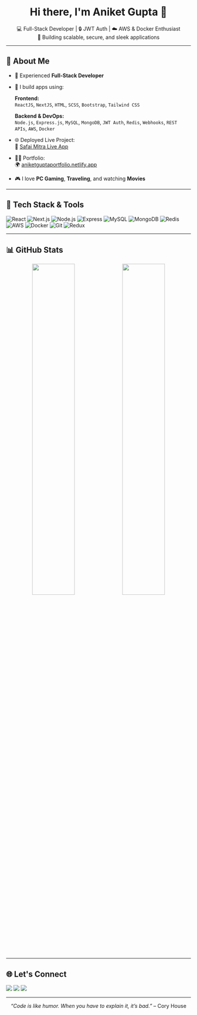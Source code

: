 <!-- README.md for AniketGupta-98 -->

<h1 align="center">Hi there, I'm Aniket Gupta 👋</h1>

<p align="center">
  💻 Full-Stack Developer | 🔒 JWT Auth | ☁️ AWS & Docker Enthusiast<br/>
  🚀 Building scalable, secure, and sleek applications
</p>

---

## 🚀 About Me

- 💼 Experienced **Full-Stack Developer**
- 🔧 I build apps using:
  
  **Frontend:**  
  `ReactJS`, `NextJS`, `HTML`, `SCSS`, `Bootstrap`, `Tailwind CSS`

  **Backend & DevOps:**  
  `Node.js`, `Express.js`, `MySQL`, `MongoDB`, `JWT Auth`, `Redis`, `Webhooks`, `REST APIs`, `AWS`, `Docker`

- 🌐 Deployed Live Project:  
  🔗 [Safai Mitra Live App](https://live.safaimitra.click/)

- 🧑‍💻 Portfolio:  
  🌍 [aniketguptaportfolio.netlify.app](https://aniketguptaportfolio.netlify.app/)

- 🎮 I love **PC Gaming**, **Traveling**, and watching **Movies**

---

## 🔧 Tech Stack & Tools

![React](https://img.shields.io/badge/React-20232A?style=for-the-badge&logo=react&logoColor=61DAFB)
![Next.js](https://img.shields.io/badge/Next.js-000000?style=for-the-badge&logo=nextdotjs&logoColor=white)
![Node.js](https://img.shields.io/badge/Node.js-339933?style=for-the-badge&logo=nodedotjs&logoColor=white)
![Express](https://img.shields.io/badge/Express-000000?style=for-the-badge&logo=express&logoColor=white)
![MySQL](https://img.shields.io/badge/MySQL-00758F?style=for-the-badge&logo=mysql&logoColor=white)
![MongoDB](https://img.shields.io/badge/MongoDB-4EA94B?style=for-the-badge&logo=mongodb&logoColor=white)
![Redis](https://img.shields.io/badge/Redis-DC382D?style=for-the-badge&logo=redis&logoColor=white)
![AWS](https://img.shields.io/badge/AWS-232F3E?style=for-the-badge&logo=amazonaws&logoColor=white)
![Docker](https://img.shields.io/badge/Docker-2496ED?style=for-the-badge&logo=docker&logoColor=white)
![Git](https://img.shields.io/badge/Git-F05032?style=for-the-badge&logo=git&logoColor=white)
![Redux](https://img.shields.io/badge/Redux-764ABC?style=for-the-badge&logo=redux&logoColor=white)

---

## 📊 GitHub Stats

<p align="center">
  <img src="https://github-readme-stats.vercel.app/api?username=AniketGupta-98&show_icons=true&theme=radical" width="48%" />
  <img src="https://github-readme-stats.vercel.app/api/top-langs/?username=AniketGupta-98&layout=compact&theme=radical" width="48%" />
</p>

---

## 🌐 Let's Connect

<p align="left">
  <a href="mailto:youremail@example.com"><img src="https://img.shields.io/badge/Gmail-D14836?style=for-the-badge&logo=gmail&logoColor=white"/></a>
  <a href="https://www.linkedin.com/in/your-linkedin/"><img src="https://img.shields.io/badge/LinkedIn-0077B5?style=for-the-badge&logo=linkedin&logoColor=white"/></a>
  <a href="https://aniketguptaportfolio.netlify.app/"><img src="https://img.shields.io/badge/Portfolio-000?style=for-the-badge&logo=vercel&logoColor=white"/></a>
</p>

---

<p align="center">
  <i>“Code is like humor. When you have to explain it, it’s bad.”</i> – Cory House
</p>
